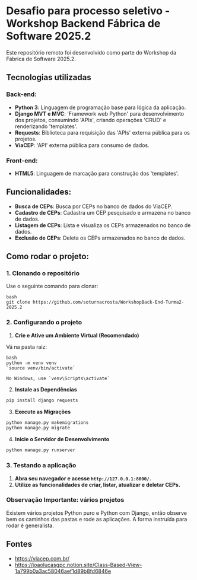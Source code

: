 # Desafio para processo seletivo - Workshop Backend Fábrica de Software 2025.2

Este repositório remoto foi desenvolvido como parte do Workshop da Fábrica de Software 2025.2.

## Tecnologias utilizadas

### Back-end:

- **Python 3**: Linguagem de programação base para lógica da aplicação.
- **Django MVT e MVC**: 'Framework web Python' para desenvolvimento dos projetos, consumindo 'APIs', criando operações 'CRUD' e renderizando 'templates'.
- **Requests**: Biblioteca para requisição das 'APIs' externa pública para os projetos.
- **ViaCEP**: 'API' externa pública para consumo de dados.

### Front-end:

- **HTML5**: Linguagem de marcação para construção dos 'templates'.

## Funcionalidades:

- **Busca de CEPs**: Busca por CEPs no banco de dados do ViaCEP.
- **Cadastro de CEPs**: Cadastra um CEP pesquisado e armazena no banco de dados.
- **Listagem de CEPs**: Lista e visualiza os CEPs armazenados no banco de dados.
- **Exclusão de CEPs**: Deleta os CEPs armazenados no banco de dados.

## Como rodar o projeto:

### 1. Clonando o repositório

Use o seguinte comando para clonar:

```
bash
git clone https://github.com/soturnacrosta/WorkshopBack-End-Turma2-2025.2
```

### 2. Configurando o projeto

1. **Crie e Ative um Ambiente Virtual (Recomendado)**

Vá na pasta raiz:

```
bash
python -m venv venv
`source venv/bin/activate`

No Windows, use `venv\Scripts\activate`
```

2. **Instale as Dependências**

```bash
pip install django requests
```

3. **Execute as Migrações**

```bash
python manage.py makemigrations
python manage.py migrate
```

4. **Inicie o Servidor de Desenvolvimento**

```bash
python manage.py runserver
```

### 3. Testando a aplicação

1. **Abra seu navegador e acesse `http://127.0.0.1:8000/`.** 
2. **Utilize as funcionalidades de criar, listar, atualizar e deletar CEPs.**

### Observação Importante: vários projetos

Existem vários projetos Python puro e Python com Django, então observe bem os caminhos das pastas e rode as aplicações. A forma instruída para rodar é generalista.

## Fontes

- https://viacep.com.br/
- https://joaolucasgpc.notion.site/Class-Based-View-1a799b0a3ac58046aef1d89b8fd6846e

